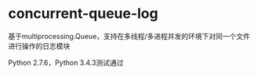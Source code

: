 # concurrent-queue-log

基于multiprocessing.Queue，支持在多线程/多进程并发的环境下对同一个文件进行操作的日志模块

Python 2.7.6，Python 3.4.3测试通过
